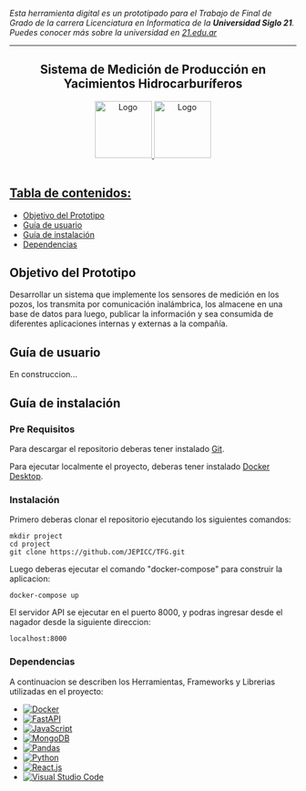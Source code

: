 <!-- Improved compatibility of back to top link: See: https://github.com/othneildrew/Best-README-Template/pull/73 -->
<a name="readme-top"></a>
<!--
*** Thanks for checking out the Best-README-Template. If you have a suggestion
*** that would make this better, please fork the repo and create a pull request
*** or simply open an issue with the tag "enhancement".
*** Don't forget to give the project a star!
*** Thanks again! Now go create something AMAZING! :D
-->



<!-- PROJECT SHIELDS -->
<!-- 
*** I'm using markdown "reference style" links for readability.
*** Reference links are enclosed in brackets [ ] instead of parentheses ( ).
*** See the bottom of this document for the declaration of the reference variables
*** for contributors-url, forks-url, etc. This is an optional, concise syntax you may use.
*** https://www.markdownguide.org/basic-syntax/#reference-style-links -->

<!--
[![Contributors][contributors-shield]][contributors-url]
[![Forks][forks-shield]][forks-url]
[![Stargazers][stars-shield]][stars-url]
[![Issues][issues-shield]][issues-url]
[![MIT License][license-shield]][license-url]
[![LinkedIn][linkedin-shield]][linkedin-url] -->



<!-- PROJECT LOGO -->
*Esta herramienta digital es un prototipado para el Trabajo de Final de Grado de la carrera Licenciatura en Informatica de la **Universidad Siglo 21**. Puedes conocer más sobre la universidad en [21.edu.ar](https://21.edu.ar/)*

---

<div align="center">
<h2 align="center"> Sistema de Medición de Producción en Yacimientos Hidrocarburíferos</h2>
  <a href="https://github.com/othneildrew/Best-README-Template">
    <img src="https://fastapi.tiangolo.com/img/logo-margin/logo-teal.png" alt="Logo" height="100">
    <img src="https://encrypted-tbn0.gstatic.com/images?q=tbn:ANd9GcRprKd5aRy8vxodob4oY-zWqu4ri9efRBKa7Uv1RQEA2LwF2OTaDDDUuQvM8L5u37orzww&usqp=CAU" alt="Logo" height="100">
</div>
<br>
<!-- <p align="center"> Logo e imagen o gif de la interfaz principal de la herramienta</p>
<p align="center"><img src="https://www.webdevelopersnotes.com/wp-content/uploads/create-a-simple-home-page.png"/></p>  -->

## Tabla de contenidos:

- [Objetivo del Prototipo](#objetivo-del-prototipo)
- [Guía de usuario](#guía-de-usuario)
- [Guía de instalación](#guía-de-instalación)
- [Dependencias](#dependencias)
<!-- - [Información adicional](#información-adicional)
- [Licencia](#licencia) -->


## Objetivo del Prototipo

Desarrollar un sistema que implemente los sensores de medición en los pozos,
los transmita por comunicación inalámbrica, los almacene en una base de datos para luego, publicar la información y sea consumida de diferentes aplicaciones internas y externas a la compañía.

## Guía de usuario

En construccion...

## Guía de instalación

### Pre Requisitos
Para descargar el repositorio deberas tener instalado [Git](https://git-scm.com/downloads).

Para ejecutar localmente el proyecto, deberas tener instalado [Docker Desktop](https://docs.docker.com/desktop/).

### Instalación
Primero deberas clonar el repositorio ejecutando los siguientes comandos:

```
mkdir project
cd project
git clone https://github.com/JEPICC/TFG.git
```

Luego deberas ejecutar el comando "docker-compose" para construir la aplicacion:

```
docker-compose up
```

El servidor API se ejecutar en el puerto 8000, y podras ingresar desde el nagador desde la siguiente direccion:
```
localhost:8000
```


### Dependencias
A continuacion se describen los Herramientas, Frameworks y Librerias utilizadas en el proyecto:

  * [![Docker][Docker]][Docker-url]
  * [![FastAPI][FastAPI]][FastAPI-url]
  * [![JavaScript][JavaScript]][JavaScript-url]
  * [![MongoDB][MongoDB]][MongoDB-url]
  * [![Pandas][Pandas]][Pandas-url]
  * [![Python][Python]][Python-url]
  * [![React.js][React.js]][React-url]
  * [![Visual Studio Code][Visual Studio Code]][Visual Studio Code-url]


<!-- ## Autor/es

Nombra a el/los autor/es original/es. Consulta con ellos antes de publicar un email o un nombre personal. Una manera muy común es dirigirlos a sus cuentas de redes sociales. -->

<!-- ## Información adicional

Esta es la sección que permite agregar más información de contexto al proyecto como alguna web de relevancia, proyectos similares o que hayan usado la misma tecnología.

## Licencia 

La licencia especifica los permisos y las condiciones de uso que el desarrollador otorga a otros desarrolladores que usen y/o modifiquen la herramienta digital.

Incluye en esta sección una nota con el tipo de licencia otorgado a esta herramienta digital. El texto de la licencia debe estar incluído en un archivo *LICENSE.md* o *LICENSE.txt* en la raíz del repositorio.

Si desconoces qué tipos de licencias existen y cuál es la mejor para cada caso, te recomendamos visitar la página https://choosealicense.com/.

Si la herramienta que estás publicando con la iniciativa Código para el Desarrollo ha sido financiada por el BID, te invitamos a revisar la [licencia oficial del banco para publicar software](https://github.com/EL-BID/Plantilla-de-repositorio/blob/master/LICENSE.md) -->

<!-- MARKDOWN LINKS & IMAGES -->
<!-- https://www.markdownguide.org/basic-syntax/#reference-style-links -->
[Docker]: https://img.shields.io/badge/docker-%230db7ed.svg?style=for-the-badge&logo=docker&logoColor=white
[Docker-url]: https://www.docker.com/
[FastAPI]: https://img.shields.io/badge/FastAPI-005571?style=for-the-badge&logo=fastapi
[FastAPI-url]: https://fastapi.tiangolo.com/
[JavaScript]: https://img.shields.io/badge/javascript-%23323330.svg?style=for-the-badge&logo=javascript&logoColor=%23F7DF1E
[JavaScript-url]: https://developer.mozilla.org/es/docs/Web/JavaScript
[MongoDB]: https://img.shields.io/badge/MongoDB-%234ea94b.svg?style=for-the-badge&logo=mongodb&logoColor=white
[MongoDB-url]: https://www.mongodb.com/es
[Pandas]: https://img.shields.io/badge/pandas-%23150458.svg?style=for-the-badge&logo=pandas&logoColor=white
[Pandas-url]: https://pandas.pydata.org/
[Python]: https://img.shields.io/badge/python-3670A0?style=for-the-badge&logo=python&logoColor=ffdd54
[Python-url]: https://www.python.org/
[React.js]: https://img.shields.io/badge/React-20232A?style=for-the-badge&logo=react&logoColor=61DAFB
[React-url]: https://reactjs.org/
[Visual Studio Code]: https://img.shields.io/badge/Visual%20Studio%20Code-0078d7.svg?style=for-the-badge&logo=visual-studio-code&logoColor=white
[Visual Studio Code-url]: https://code.visualstudio.com/